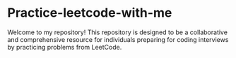 # Practice-leetcode-with-me
Welcome to my repository! This repository is designed to be a collaborative and comprehensive resource for individuals preparing for coding interviews by practicing problems from LeetCode. 
